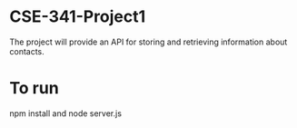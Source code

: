 # CSE-341-Project1
The project will provide an API for storing and retrieving information about contacts. 

# To run
npm install and
node server.js
